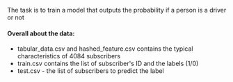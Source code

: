 The task is to train a model that outputs the probability if a person is a driver or not

#### Overall about the data:
 - tabular_data.csv and hashed_feature.csv contains the typical characteristics of 4084 subscribers
 - train.csv contains the list of subscriber's ID and the labels (1/0)
 - test.csv - the list of subscribers to predict the label
